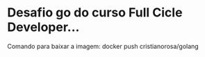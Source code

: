 # Desafio go do curso Full Cicle Developer...

Comando para baixar a imagem:
docker push cristianorosa/golang
